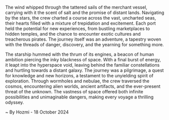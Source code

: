 
The wind whipped through the tattered sails of the merchant vessel, carrying with it the scent of salt and the promise of distant lands. Navigating by the stars, the crew charted a course across the vast, uncharted seas, their hearts filled with a mixture of trepidation and excitement. Each port held the potential for new experiences, from bustling marketplaces to hidden temples, and the chance to encounter exotic cultures and treacherous pirates. The journey itself was an adventure, a tapestry woven with the threads of danger, discovery, and the yearning for something more.

The starship hummed with the thrum of its engines, a beacon of human ambition piercing the inky blackness of space. With a final burst of energy, it leapt into the hyperspace void, leaving behind the familiar constellations and hurtling towards a distant galaxy. The journey was a pilgrimage, a quest for knowledge and new horizons, a testament to the unyielding spirit of exploration. Through wormholes and nebulae, the crew traversed the cosmos, encountering alien worlds, ancient artifacts, and the ever-present threat of the unknown. The vastness of space offered both infinite possibilities and unimaginable dangers, making every voyage a thrilling odyssey. 

~ By Hozmi - 18 October 2024

